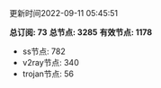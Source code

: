 更新时间2022-09-11 05:45:51

**总订阅: 73**
**总节点: 3285**
**有效节点: 1178**
- ss节点: 782
- v2ray节点: 340
- trojan节点: 56
